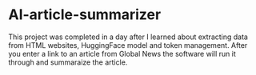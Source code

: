 # AI-article-summarizer
This project was completed in a day after I learned about extracting data from HTML websites, HuggingFace model and token management. 
After you enter a link to an article from Global News the software will run it through and summaraize the article.
